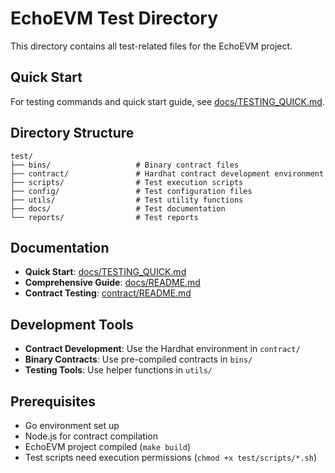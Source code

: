 # EchoEVM Test Directory

This directory contains all test-related files for the EchoEVM project.

## Quick Start

For testing commands and quick start guide, see [docs/TESTING_QUICK.md](../docs/TESTING_QUICK.md).

## Directory Structure

```
test/
├── bins/                   # Binary contract files
├── contract/               # Hardhat contract development environment
├── scripts/                # Test execution scripts
├── config/                 # Test configuration files
├── utils/                  # Test utility functions
├── docs/                   # Test documentation
└── reports/                # Test reports
```

## Documentation

- **Quick Start**: [docs/TESTING_QUICK.md](../docs/TESTING_QUICK.md)
- **Comprehensive Guide**: [docs/README.md](docs/README.md)
- **Contract Testing**: [contract/README.md](contract/README.md)

## Development Tools

- **Contract Development**: Use the Hardhat environment in `contract/`
- **Binary Contracts**: Use pre-compiled contracts in `bins/`
- **Testing Tools**: Use helper functions in `utils/`

## Prerequisites

- Go environment set up
- Node.js for contract compilation
- EchoEVM project compiled (`make build`)
- Test scripts need execution permissions (`chmod +x test/scripts/*.sh`)
